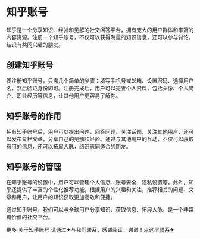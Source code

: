 # 知乎账号

知乎是一个分享知识、经验和见解的社交问答平台，拥有庞大的用户群体和丰富的内容资源。注册一个知乎账号，不仅可以获得海量的知识信息，还可以参与讨论，结识有共同兴趣的朋友。

## 创建知乎账号

要注册知乎账号，只需几个简单的步骤：填写手机号或邮箱、设置密码、选择用户名，然后验证身份即可。注册完成后，用户可以完善个人资料，包括头像、个人简介、职业经历等信息，让其他用户更容易了解你。

## 知乎账号的作用

拥有知乎账号后，用户可以提出问题、回答问题、关注话题、关注其他用户，还可以发布专栏文章，分享自己的见解和经验。通过与其他用户的互动，不仅可以获取有用的信息，还可以拓展人脉，结识志同道合的朋友。

## 知乎账号的管理

在知乎账号的设置中，用户可以管理个人信息、账号安全、隐私设置等。此外，知乎还提供了丰富的个性化推荐功能，根据用户的兴趣和关注，推荐相关的问题、文章和用户，让用户的知识获取更加高效和便捷。

通过知乎账号，我们可以与全球用户分享知识、获取信息、拓展人脉，是一个非常有价值的社交平台。

更多 关于知乎账号 请通过✈与我们联系，感谢阅读，谢谢！[点这里联系✈](https://jiema.k02.cc)